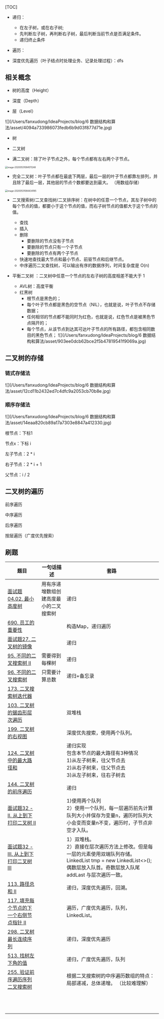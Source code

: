 [TOC]

- 递归：
  - 在左子树，或在右子树; 
  - 先判断左子树，再判断右子树，最后判断当前节点是否满足条件。
  - 递归终止条件

- 遍历：
- 深度优先遍历（叶子结点时处理业务、记录处理过程）：dfs



## 相关概念

- 树的高度（Height）

- 深度（Depth）

- 层（Level）

![](/Users/fanxudong/IdeaProjects/blog/6 数据结构和算法/asset/4094a733986073fedb6b9d03f877d71e.jpg)

- 树

- 二叉树

- 满二叉树：除了叶子节点之外，每个节点都有左右两个子节点。

<img src="/Users/fanxudong/IdeaProjects/blog/6 数据结构和算法/asset/image-20200531084511248.png" alt="image-20200531084511248" style="zoom:50%;" />

- 完全二叉树：叶子节点都在最底下两层，最后一层的叶子节点都靠左排列，并且除了最后一层，其他层的节点个数都要达到最大。 （用数组存储）

<img src="/Users/fanxudong/Library/Application Support/typora-user-images/image-20200531084434185.png" alt="image-20200531084434185" style="zoom:50%;" />

- 二叉搜索树/二叉查找树/二叉排序树：在树中的任意一个节点，其左子树中的每个节点的值，都要小于这个节点的值，而右子树节点的值都大于这个节点的值。
  - 查找
  - 插入
  - 删除
    - 要删除的节点没有子节点
    - 要删除的节点只有一个子节点
    - 要删除的节点有两个子节点
  - 快速地查找最大节点和最小节点、前驱节点和后继节点。
  - 中序遍历二叉查找树，可以输出有序的数据序列，时间复杂度是 O(n)

- 平衡二叉树 ：二叉树中任意一个节点的左右子树的高度相差不能大于 1
  - AVL树：高度平衡
  - 红黑树
    - 根节点是黑色的；
    -  每个叶子节点都是黑色的空节点（NIL），也就是说，叶子节点不存储数据；
    - 任何相邻的节点都不能同时为红色，也就是说，红色节点是被黑色节点隔开的；
    - 每个节点，从该节点到达其可达叶子节点的所有路径，都包含相同数目的黑色节点；
    ![](/Users/fanxudong/IdeaProjects/blog/6 数据结构和算法/asset/903ee0dcb62bce2f5b47819541f9069a.jpg)

## 二叉树的存储

### 链式存储法

![](/Users/fanxudong/IdeaProjects/blog/6 数据结构和算法/asset/12cd11b2432ed7c4dfc9a2053cb70b8e.jpg)

### 顺序存储法

![](/Users/fanxudong/IdeaProjects/blog/6 数据结构和算法/asset/14eaa820cb89a17a7303e8847a412330.jpg)

根节点：下标1

节点x：下标 i

左子节点：2 * i

右子节点：2 * i + 1

父节点：i / 2

## 二叉树的遍历

前序遍历

中序遍历

后序遍历

按层遍历（广度优先搜索）



## 刷题

| 题目                                                         | 一句话描述                             | 套路                                                         |
| ------------------------------------------------------------ | -------------------------------------- | ------------------------------------------------------------ |
| [面试题 04.02. 最小高度树](https://leetcode-cn.com/problems/minimum-height-tree-lcci/) | 用有序递增数组创建高度最小的二叉搜索树 | 递归                                                         |
| [690. 员工的重要性](https://leetcode-cn.com/problems/employee-importance/) |                                        | 构造Map，递归遍历                                            |
| [面试题27. 二叉树的镜像](https://leetcode-cn.com/problems/er-cha-shu-de-jing-xiang-lcof/) |                                        | 递归                                                         |
| [95. 不同的二叉搜索树 II](https://leetcode-cn.com/problems/unique-binary-search-trees-ii/) | 需要得到每棵树                         | 递归                                                         |
| [96. 不同的二叉搜索树](https://leetcode-cn.com/problems/unique-binary-search-trees/) | 只需要计算总数                         | 递归+备忘录                                                  |
| [173. 二叉搜索树迭代器](https://leetcode-cn.com/problems/binary-search-tree-iterator/) |                                        |                                                              |
| [103. 二叉树的锯齿形层次遍历](https://leetcode-cn.com/problems/binary-tree-zigzag-level-order-traversal/) |                                        | 双堆栈                                                       |
| [199. 二叉树的右视图](https://leetcode-cn.com/problems/binary-tree-right-side-view/) |                                        | 深度优先搜索，使用两个队列。                                 |
| [124. 二叉树中的最大路径和](https://leetcode-cn.com/problems/binary-tree-maximum-path-sum/) |                                        | 递归实现<br>包含本节点的最大路径有3种情况<br>1)从左子树来，往父节点去<br>2)从右子树来，往父节点去<br>3)从左子树来，往右子树去 |
| [144. 二叉树的前序遍历](https://leetcode-cn.com/problems/binary-tree-preorder-traversal/) |                                        | 递归                                                         |
| [面试题32 - II. 从上到下打印二叉树 II](https://leetcode-cn.com/problems/cong-shang-dao-xia-da-yin-er-cha-shu-ii-lcof/) |                                        | 1)使用两个队列<br>2）使用一个队列，每一层遍历前先计算队列大小并保存为变量n，遍历时队列大小会变而变量n不变，遍历时，子节点非空才入队。 |
| [面试题32 - III. 从上到下打印二叉树 III](https://leetcode-cn.com/problems/cong-shang-dao-xia-da-yin-er-cha-shu-iii-lcof/) |                                        | 1）双堆栈。<br>2）直接在层次遍历方法上修改。但是每一层的元素使用双端队列存储。LinkedList<Integer> tmp = new LinkedList<>(); 偶数层放入队首。奇数层放入队尾 addLast 与层次遍历一致。 |
| [113. 路径总和 II](https://leetcode-cn.com/problems/path-sum-ii/) |                                        | 递归，深度优先遍历，回溯。                                   |
| [117. 填充每个节点的下一个右侧节点指针 II](https://leetcode-cn.com/problems/populating-next-right-pointers-in-each-node-ii/) |                                        | 遍历，广度优先遍历，队列，LinkedList。                       |
| [298. 二叉树最长连续序列](https://leetcode-cn.com/problems/binary-tree-longest-consecutive-sequence/) |                                        | 递归，深度优先遍历                                           |
| [513. 找树左下角的值](https://leetcode-cn.com/problems/find-bottom-left-tree-value/) |                                        | 递归，广度优先遍历，队列                                     |
| [255. 验证前序遍历序列二叉搜索树](https://leetcode-cn.com/problems/verify-preorder-sequence-in-binary-search-tree/) |                                        | 根据二叉搜索树的中序遍历数组的特点：局部递减，总体递增。 （比较难理解） |
|                                                              |                                        |                                                              |
|                                                              |                                        |                                                              |
|                                                              |                                        |                                                              |
|                                                              |                                        |                                                              |
|                                                              |                                        |                                                              |
|                                                              |                                        |                                                              |
|                                                              |                                        |                                                              |
|                                                              |                                        |                                                              |
|                                                              |                                        |                                                              |
|                                                              |                                        |                                                              |
|                                                              |                                        |                                                              |
|                                                              |                                        |                                                              |

